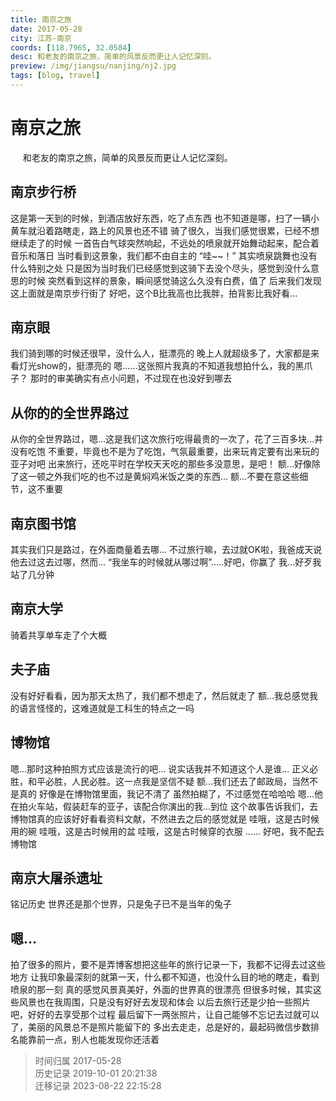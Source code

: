 ```yaml
---
title: 南京之旅
date: 2017-05-28
city: 江苏-南京
coords: [118.7965, 32.0584]
desc: 和老友的南京之旅，简单的风景反而更让人记忆深刻。
preview: /img/jiangsu/nanjing/nj2.jpg
tags: [blog, travel]
---
```


# 南京之旅

<span>
&nbsp;&nbsp;&nbsp;&nbsp;
和老友的南京之旅，简单的风景反而更让人记忆深刻。
</span>

<!-- more -->

## 南京步行桥

这是第一天到的时候，到酒店放好东西，吃了点东西
也不知道是哪，扫了一辆小黄车就沿着路瞎走，路上的风景也还不错
骑了很久，当我们感觉很累，已经不想继续走了的时候
一首告白气球突然响起，不远处的喷泉就开始舞动起来，配合着音乐和落日
当时看到这景象，我们都不由自主的 “哇~~！”
其实喷泉跳舞也没有什么特别之处
只是因为当时我们已经感觉到这骑下去没个尽头，感觉到没什么意思的时候
突然看到这样的景象，瞬间感觉骑这么久没有白费，值了
后来我们发现这上面就是南京步行街了
<ImgComp src="/img/jiangsu/nanjing/nj4.jpg" />
<ImgComp src="/img/jiangsu/nanjing/nj5.jpg" />
好吧，这个B比我高也比我胖，拍背影比我好看...
<ImgComp src="/img/jiangsu/nanjing/dan2.jpg" />
<ImgComp src="/img/jiangsu/nanjing/me2.jpg" />

## 南京眼

我们骑到哪的时候还很早，没什么人，挺漂亮的
<ImgComp src="/img/jiangsu/nanjing/dan1.jpg" />
<ImgComp src="/img/jiangsu/nanjing/me1.jpg" />
晚上人就超级多了，大家都是来看灯光show的，挺漂亮的
<ImgComp src="/img/jiangsu/nanjing/nj3.jpg" />
<ImgComp src="/img/jiangsu/nanjing/nj2.jpg" />
嗯......这张照片我真的不知道我想拍什么，我的黑爪子？
那时的审美确实有点小问题，不过现在也没好到哪去
<ImgComp src="/img/jiangsu/nanjing/s.jpg" />

## 从你的的全世界路过

从你的全世界路过，嗯...这是我们这次旅行吃得最贵的一次了，花了三百多块...并没有吃饱
不重要，毕竟也不是为了吃饱，气氛最重要，出来玩肯定要有出来玩的亚子对吧
出来旅行，还吃平时在学校天天吃的那些多没意思，是吧！
额...好像除了这一顿之外我们吃的也不过是黄焖鸡米饭之类的东西...
额...不要在意这些细节，这不重要
<ImgComp src="/img/jiangsu/nanjing/c.jpg" />

## 南京图书馆

其实我们只是路过，在外面商量着去哪...
不过旅行嘛，去过就OK啦，我爸成天说他去过这去过哪，然而...
“我坐车的时候就从哪过啊”.....好吧，你赢了
我...好歹我站了几分钟
<ImgComp src="/img/jiangsu/nanjing/nj1.jpg" />

## 南京大学

骑着共享单车走了个大概
<ImgComp src="/img/jiangsu/nanjing/nj.jpg" />

## 夫子庙

没有好好看看，因为那天太热了，我们都不想走了，然后就走了
额...我总感觉我的语言怪怪的，这难道就是工科生的特点之一吗
<ImgComp src="/img/jiangsu/nanjing/fzm.jpg" />

## 博物馆

嗯...那时这种拍照方式应该是流行的吧...
说实话我并不知道这个人是谁...
<ImgComp src="/img/jiangsu/nanjing/me4.jpg" />
<ImgComp src="/img/jiangsu/nanjing/dan3.jpg" />
正义必胜，和平必胜，人民必胜。这一点我是坚信不疑
<ImgComp src="/img/jiangsu/nanjing/w.jpg" />
额...我们还去了邮政局，当然不是真的
<ImgComp src="/img/jiangsu/nanjing/y.jpg" />
好像是在博物馆里面，我记不清了
虽然拍糊了，不过感觉在哈哈哈
<ImgComp src="/img/jiangsu/nanjing/me3.jpg" />
嗯...他在拍火车站，假装赶车的亚子，该配合你演出的我...到位
<ImgComp src="/img/jiangsu/nanjing/h.jpg" />
这个故事告诉我们，去博物馆真的应该好好看看资料文献，不然进去之后的感觉就是
哇哦，这是古时候用的碗
哇哦，这是古时候用的盆
哇哦，这是古时候穿的衣服
......
好吧，我不配去博物馆

## 南京大屠杀遗址

铭记历史
<ImgComp src="/img/jiangsu/nanjing/p1.jpg" />
世界还是那个世界，只是兔子已不是当年的兔子

## 嗯...

拍了很多的照片，要不是弄博客想把这些年的旅行记录一下，我都不记得去过这些地方
让我印象最深刻的就第一天，什么都不知道，也没什么目的地的瞎走，看到喷泉的那一刻
真的感觉风景真美好，外面的世界真的很漂亮
但很多时候，其实这些风景也在我周围，只是没有好好去发现和体会
以后去旅行还是少拍一些照片吧，好好的去享受那个过程
最后留下一两张照片，让自己能够不忘记去过就可以了，美丽的风景总不是照片能留下的
多出去走走，总是好的，最起码微信步数排名能靠前一点，别人也能发现你还活着

> 时间归属 2017-05-28<br/>
> 历史记录 2019-10-01 20:21:38<br/>
> 迁移记录 2023-08-22 22:15:28
